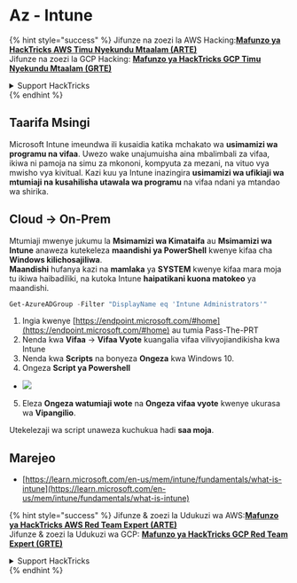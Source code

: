 # Az - Intune

{% hint style="success" %}
Jifunze na zoezi la AWS Hacking:<img src="/.gitbook/assets/image.png" alt="" data-size="line">[**Mafunzo ya HackTricks AWS Timu Nyekundu Mtaalam (ARTE)**](https://training.hacktricks.xyz/courses/arte)<img src="/.gitbook/assets/image.png" alt="" data-size="line">\
Jifunze na zoezi la GCP Hacking: <img src="/.gitbook/assets/image (2).png" alt="" data-size="line">[**Mafunzo ya HackTricks GCP Timu Nyekundu Mtaalam (GRTE)**<img src="/.gitbook/assets/image (2).png" alt="" data-size="line">](https://training.hacktricks.xyz/courses/grte)

<details>

<summary>Support HackTricks</summary>

* Angalia [**mpango wa michango**](https://github.com/sponsors/carlospolop)!
* **Jiunge na** 💬 [**Kikundi cha Discord**](https://discord.gg/hRep4RUj7f) au kikundi cha [**telegram**](https://t.me/peass) au **tufuate** kwenye **Twitter** 🐦 [**@hacktricks\_live**](https://twitter.com/hacktricks\_live)**.**
* **Shiriki mbinu za udukuzi kwa kuwasilisha PRs kwa** [**HackTricks**](https://github.com/carlospolop/hacktricks) na [**HackTricks Cloud**](https://github.com/carlospolop/hacktricks-cloud) github repos.

</details>
{% endhint %}

## Taarifa Msingi

Microsoft Intune imeundwa ili kusaidia katika mchakato wa **usimamizi wa programu na vifaa**. Uwezo wake unajumuisha aina mbalimbali za vifaa, ikiwa ni pamoja na simu za mkononi, kompyuta za mezani, na vituo vya mwisho vya kivitual. Kazi kuu ya Intune inazingira **usimamizi wa ufikiaji wa mtumiaji na kusahilisha utawala wa programu** na vifaa ndani ya mtandao wa shirika.

## Cloud -> On-Prem

Mtumiaji mwenye jukumu la **Msimamizi wa Kimataifa** au **Msimamizi wa Intune** anaweza kutekeleza **maandishi ya PowerShell** kwenye kifaa cha **Windows kilichosajiliwa**.\
**Maandishi** hufanya kazi na **mamlaka** ya **SYSTEM** kwenye kifaa mara moja tu ikiwa haibadiliki, na kutoka Intune **haipatikani kuona matokeo** ya maandishi.
```powershell
Get-AzureADGroup -Filter "DisplayName eq 'Intune Administrators'"
```
1. Ingia kwenye [https://endpoint.microsoft.com/#home](https://endpoint.microsoft.com/#home) au tumia Pass-The-PRT
2. Nenda kwa **Vifaa** -> **Vifaa Vyote** kuangalia vifaa vilivyojiandikisha kwa Intune
3. Nenda kwa **Scripts** na bonyeza **Ongeza** kwa Windows 10.
4. Ongeza **Script ya Powershell**
* ![](<../../.gitbook/assets/image (2) (1) (2) (2) (1).png>)
5. Eleza **Ongeza watumiaji wote** na **Ongeza vifaa vyote** kwenye ukurasa wa **Vipangilio**.

Utekelezaji wa script unaweza kuchukua hadi **saa moja**.

## Marejeo

* [https://learn.microsoft.com/en-us/mem/intune/fundamentals/what-is-intune](https://learn.microsoft.com/en-us/mem/intune/fundamentals/what-is-intune)

{% hint style="success" %}
Jifunze & zoezi la Udukuzi wa AWS:<img src="/.gitbook/assets/image.png" alt="" data-size="line">[**Mafunzo ya HackTricks AWS Red Team Expert (ARTE)**](https://training.hacktricks.xyz/courses/arte)<img src="/.gitbook/assets/image.png" alt="" data-size="line">\
Jifunze & zoezi la Udukuzi wa GCP: <img src="/.gitbook/assets/image (2).png" alt="" data-size="line">[**Mafunzo ya HackTricks GCP Red Team Expert (GRTE)**<img src="/.gitbook/assets/image (2).png" alt="" data-size="line">](https://training.hacktricks.xyz/courses/grte)

<details>

<summary>Support HackTricks</summary>

* Angalia [**mpango wa michango**](https://github.com/sponsors/carlospolop)!
* **Jiunge na** 💬 [**Kikundi cha Discord**](https://discord.gg/hRep4RUj7f) au kikundi cha [**telegram**](https://t.me/peass) au **tufuate** kwenye **Twitter** 🐦 [**@hacktricks\_live**](https://twitter.com/hacktricks\_live)**.**
* **Shiriki mbinu za udukuzi kwa kuwasilisha PRs kwa** [**HackTricks**](https://github.com/carlospolop/hacktricks) na [**HackTricks Cloud**](https://github.com/carlospolop/hacktricks-cloud) github repos.

</details>
{% endhint %}
